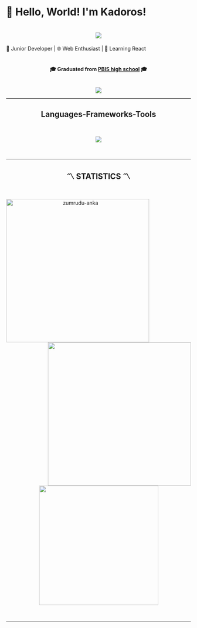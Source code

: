 # 👋 Hello, World! I'm Kadoros!

<h1 align="center">
  <img src="https://i.imgur.com/hcDXuFD.png">
</h1>



🌟 Junior Developer | 🌐 Web Enthusiast | 🚀 Learning React

<h4 align="center">
    <br>
    🎓 Graduated from <a href="https://www.nordangliaeducation.com/pbis-prague/campaign-ppc-1?gad_source=1&gclid=Cj0KCQjwj9-zBhDyARIsAERjds3KEXJDhFztqpDTNvzMreu8IU8QjF73DgH6yojA4Ij8IJk6DJGCVhYaApaJEALw_wcB&gclsrc=aw.ds">PBIS high school</a> 🎓<br>
    <br>

</h4>

<!--- S O C I A L   M E D I A   B A D G E S --->

<div align="center">
    <a href = "mailto:kadoros130@gmail.com"><img src="https://img.shields.io/badge/-Gmail-%23333?style=for-the-badge&logo=gmail&logoColor=white" target="_blank"></a>
</div>
<hr> <!--- <hr> tag is use for Horizontal Lines --->

<h2 align="center"> Languages-Frameworks-Tools </h2>
<br>
<p align="center">
  <a href="https://skillicons.dev">
    <img src="https://skillicons.dev/icons?i=git,nodejs,github,python,java,html,js,css,react,atom,mysql,vscode,discord" /><br>
  </a>
</p><br>
<hr>


<!--- G I T H U B   P R O F I L E   S T A T S --->

<h2 align="center">〽️ STATISTICS 〽️</h2>
<br>
<p align=center>
  <div align=center>
    <!-- S t r e a k -->
    <a href="https://github.com/denvercoder1/github-readme-streak-stats" title="Go to Source"><img align="left" width=390 src="https://github-readme-streak-stats.herokuapp.com/?user=Kadoros&theme=react&border=61dafb&hide_border=true" alt="zumrudu-anka" /></a>
    <!-- Commit and Stars -->
    <a href="https://github.com/anuraghazra/github-readme-stats" title="Go to Source"><img align="right" width=390 src="https://github-readme-stats.vercel.app/api?username=Kadoros&show_icons=true&count_private=true&theme=react&border_color=61dafb&hide_border=true"/></a>
  </div>
  <br><br><br><br><br><br><br><br><br>
  <div align=center>
    <!-- most used language -->
    <a href="https://github.com/anuraghazra/github-readme-stats"><img width=325 align="center" src="https://github-readme-stats.vercel.app/api/top-langs/?username=Kadoros&hide=c%23,powershell,Mathematica,Ruby,Objective-C,Objective-C%2b%2b,Cuda&title_color=61dafb&text_color=ffffff&icon_color=61dafb&bg_color=20232a&langs_count=8&layout=compact&border_color=61dafb&hide_border=true" /></a>
  </div>
</p>

<br>
<hr>
